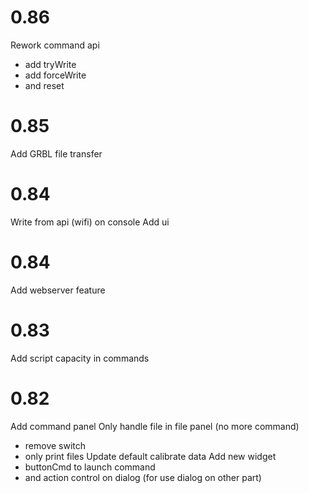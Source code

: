 # 0.86

Rework command api
- add tryWrite
- add forceWrite
- and reset

# 0.85

Add GRBL file transfer

# 0.84

Write from api (wifi) on console
Add ui

# 0.84

Add webserver feature

# 0.83

Add script capacity in commands

# 0.82

Add command panel
Only handle file in file panel (no more command)
- remove switch
- only print files
Update default calibrate data
Add new widget
- buttonCmd to launch command
- and action control on dialog (for use dialog on other part)
